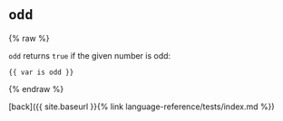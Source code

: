 `odd`
=====

{% raw %}

`odd` returns `true` if the given number is odd:

````twig
{{ var is odd }}
````

{% endraw %}

[back]({{ site.baseurl }}{% link language-reference/tests/index.md %})
